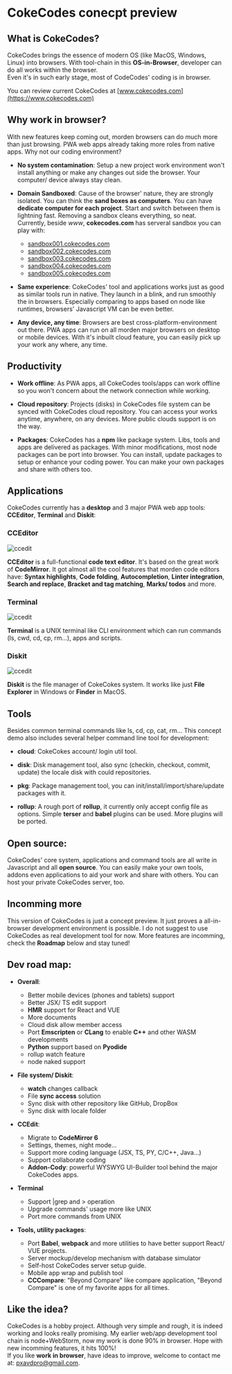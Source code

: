 # CokeCodes conecpt preview

## What is CokeCodes?
CokeCodes brings the essence of modern OS (like MacOS, Windows, Linux) into browsers. With tool-chain in this **OS-in-Browser**, developer can do all works within the browser.   
Even it's in such early stage, most of CodeCodes' coding is in browser.  

You can review current CokeCodes at [www.cokecodes.com](https://www.cokecodes.com)  
  
## Why work in browser?
With new features keep coming out, morden browsers can do much more than just browsing. PWA web apps already taking more roles from native apps. Why not our coding environment?  
- **No system contamination**: Setup a new project work environment won't install anything or make any changes out side the browser. Your computer/ device always stay clean. 

- **Domain Sandboxed**: Cause of the browser' nature, they are strongly isolated. You can think the **sand boxes as computers**. You can have **dedicate computer for each project**. Start and switch between them is lightning fast. Removing a sandbox cleans everything, so neat.   
Currently, beside *www*, **cokecodes.com** has serveral sandbox you can play with:
   - [sandbox001.cokecodes.com](https://sandbox001.cokecodes.com)
   - [sandbox002.cokecodes.com](https://sandbox002.cokecodes.com)
   - [sandbox003.cokecodes.com](https://sandbox003.cokecodes.com)
   - [sandbox004.cokecodes.com](https://sandbox004.cokecodes.com)
   - [sandbox005.cokecodes.com](https://sandbox005.cokecodes.com)

- **Same experience**: CokeCodes' tool and applications works just as good as similar tools run in native. They launch in a blink, and run smoothly the in browsers.  Especially comparing to apps based on node like runtimes, browsers' Javascript VM can be even better.   

- **Any device, any time**: Browsers are best cross-platform-environment out there. PWA apps can run on all morden major browsers on desktop or mobile devices. With it's inbuilt cloud feature, you can easily pick up your work any where, any time. 

## Productivity
- **Work offline**: As PWA apps, all CokeCodes tools/apps can work offline so you won't concern about the network connection while working. 

- **Cloud repository**: Projects (disks) in CokeCodes file system can be synced with CokeCodes cloud repository. You can access your works anytime, anywhere, on any devices. More public clouds support is on the way.

- **Packages**: CokeCodes has a **npm** like package system. Libs, tools and apps are delivered as packages. With minor modifications, most node packages can be port into browser. You can install, update packages to setup or enhance your coding power. You can make your own packages and share with others too. 

## Applications
CokeCodes currently has a **desktop** and 3 major PWA web app tools: **CCEditor**, **Terminal** and **Diskit**:  
  
### CCEditor  
![ccedit](git/ccedit_01.png)  

**CCEditor** is a full-functional **code text editor**. It's based on the great work of **CodeMirror**. It got almost all the cool features that morden code editors have: **Syntax highlights**, **Code folding**, **Autocompletion**, **Linter integration**, **Search and replace**, **Bracket and tag matching**, **Marks/ todos** and more.  

### Terminal  
![ccedit](git/terminal_01.png)  

**Terminal** is a UNIX terminal like CLI environment which can run commands (ls, cwd, cd, cp, rm...), apps and scripts.  
  
### Diskit  
![ccedit](git/diskit_01.png)  

**Diskit** is the file manager of CokeCokes system. It works like just **File Explorer** in Windows or **Finder** in MacOS.

## Tools
Besides common terminal commands like ls, cd, cp, cat, rm... This concept demo also includes several helper command line tool for development:
- **cloud**: CokeCokes account/ login util tool.

- **disk**: Disk management tool, also sync (checkin, checkout, commit, update) the locale disk with could repositories. 

- **pkg**: Package management tool, you can init/install/import/share/update packages with it.

- **rollup**: A rough port of **rollup**, it currently only accept config file as options. Simple **terser** and **babel** plugins can be used. More plugins will be ported.
  
## Open source:
CokeCodes' core system, applications and command tools are all write in Javascript and all **open source**. You can easily make your own tools, addons even applications to aid your work and share with others. You can host your private CokeCodes server, too.

## Incomming more
This version of CokeCodes is just a concept preview. It just proves a all-in-browser development environment is possible. I do not suggest to use CokeCodes as real development tool for now. More features are incomming, check the **Roadmap** below and stay tuned!

## Dev road map:
- **Overall**:
	- Better mobile devices (phones and tablets) support
	- Better JSX/ TS edit support
	- **HMR** support for React and VUE 
	- More documents  
	- Cloud disk allow member access
	- Port **Emscripten** or **CLang** to enable **C++** and other WASM developments
	- **Python** support based on **Pyodide**
	- rollup watch feature
	- node naked support
	
- **File system/ Diskit**:
	- **watch** changes callback
	- File **sync access** solution
	- Sync disk with other repository like GitHub, DropBox
	- Sync disk with locale folder  
	
- **CCEdit**:
	- Migrate to **CodeMirror 6** 
	- Settings, themes, night mode...
	- Support more coding language (JSX, TS, PY, C/C++, Java...)
	- Support collaborate coding
	- **Addon-Cody**: powerful WYSWYG UI-Builder tool behind the major CokeCodes apps.

- **Terminal**
	- Support |grep and > operation
	- Upgrade commands' usage more like UNIX
	- Port more commands from UNIX
	
- **Tools, utility packages**:
	- Port **Babel**, **webpack** and more utilities to have better support React/ VUE projects.
	- Server mockup/develop mechanism with database simulator
	- Self-host CokeCodes server setup guide.
	- Mobile app wrap and publish tool
	- **CCCompare**: "Beyond Compare" like compare application, "Beyond Compare" is one of my favorite apps for all times.

## Like the idea?
CokeCodes is a hobby project. Although very simple and rough, it is indeed working and looks really promising. My earlier web/app development tool chain is node+WebStorm, now my work is done 90% in browser. Hope with new incomming features, it hits 100%!  
If you like **work in browser**, have ideas to improve, welcome to contact me at: pxavdpro@gmail.com.
